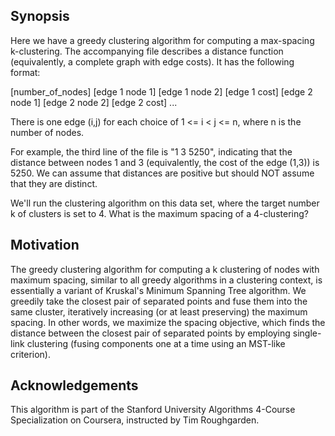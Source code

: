## Synopsis
Here we have a greedy clustering algorithm for computing a max-spacing k-clustering. The
accompanying file describes a distance function (equivalently, a complete graph with edge costs).
It has the following format:

[number_of_nodes]
[edge 1 node 1] [edge 1 node 2] [edge 1 cost]
[edge 2 node 1] [edge 2 node 2] [edge 2 cost]
...

There is one edge (i,j) for each choice of 1 <= i < j <= n, where n is the number of nodes.

For example, the third line of the file is "1 3 5250", indicating that the distance between nodes
1 and 3 (equivalently, the cost of the edge (1,3)) is 5250. We can assume that distances are
positive but should NOT assume that they are distinct.

We'll run the clustering algorithm on this data set, where the target number k of clusters is set
to 4. What is the maximum spacing of a 4-clustering?

## Motivation

The greedy clustering algorithm for computing a k clustering of nodes with maximum spacing, similar to all greedy algorithms in a clustering context, is essentially a variant of Kruskal's Minimum Spanning Tree algorithm. We greedily take the closest pair of separated points and fuse them into the same cluster, iteratively increasing (or at least preserving) the maximum spacing. In other words, we maximize the spacing objective, which finds the distance between the closest pair of separated points by employing single-link clustering (fusing components one at a time using an MST-like criterion). 

## Acknowledgements

This algorithm is part of the Stanford University Algorithms 4-Course Specialization on Coursera, instructed by Tim Roughgarden.
